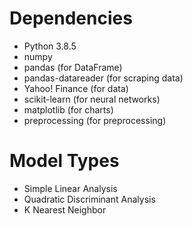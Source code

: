 # Dependencies
* Python 3.8.5
* numpy
* pandas (for DataFrame)
* pandas-datareader (for scraping data)
* Yahoo! Finance (for data)
* scikit-learn (for neural networks)
* matplotlib (for charts)
* preprocessing (for preprocessing)

# Model Types
* Simple Linear Analysis
* Quadratic Discriminant Analysis
* K Nearest Neighbor